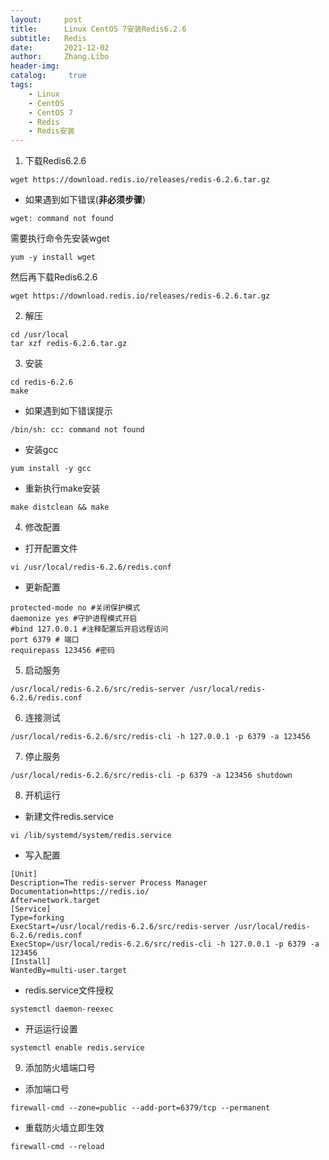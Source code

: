 ```yaml
---
layout:     post
title:      Linux CentOS 7安装Redis6.2.6
subtitle:   Redis
date:       2021-12-02
author:     Zhang.Libo
header-img:
catalog: 	 true
tags:
    - Linux
    - CentOS
    - CentOS 7
    - Redis
    - Redis安装
---
```



1.  下载Redis6.2.6
```shell
wget https://download.redis.io/releases/redis-6.2.6.tar.gz
```

* 如果遇到如下错误(**非必须步骤**)
```shell
wget: command not found
```

  需要执行命令先安装wget
```shell
yum -y install wget
```

  然后再下载Redis6.2.6
```shell
wget https://download.redis.io/releases/redis-6.2.6.tar.gz
```


2. 解压
```shell
cd /usr/local
tar xzf redis-6.2.6.tar.gz
```

3. 安装
```shell
cd redis-6.2.6
make
```

* 如果遇到如下错误提示
```shell
/bin/sh: cc: command not found
```

  * 安装gcc
```shell
yum install -y gcc
```

  * 重新执行make安装
```shell
make distclean && make
```

4. 修改配置

* 打开配置文件
```shell
vi /usr/local/redis-6.2.6/redis.conf
```

* 更新配置
```shell
protected-mode no #关闭保护模式
daemonize yes #守护进程模式开启
#bind 127.0.0.1 #注释配置后开启远程访问
port 6379 # 端口
requirepass 123456 #密码
```

5. 启动服务
```shell
/usr/local/redis-6.2.6/src/redis-server /usr/local/redis-6.2.6/redis.conf
```

6. 连接测试
```shell
/usr/local/redis-6.2.6/src/redis-cli -h 127.0.0.1 -p 6379 -a 123456
```

7. 停止服务
```shell
/usr/local/redis-6.2.6/src/redis-cli -p 6379 -a 123456 shutdown
```

8. 开机运行

* 新建文件redis.service
```shell
vi /lib/systemd/system/redis.service
```

* 写入配置
```shell
[Unit]
Description=The redis-server Process Manager
Documentation=https://redis.io/
After=network.target
[Service]
Type=forking
ExecStart=/usr/local/redis-6.2.6/src/redis-server /usr/local/redis-6.2.6/redis.conf
ExecStop=/usr/local/redis-6.2.6/src/redis-cli -h 127.0.0.1 -p 6379 -a 123456
[Install]
WantedBy=multi-user.target
```

* redis.service文件授权
```shell
systemctl daemon-reexec
```

* 开运运行设置
```shell
systemctl enable redis.service
```


9. 添加防火墙端口号

* 添加端口号
```shell
firewall-cmd --zone=public --add-port=6379/tcp --permanent
```

* 重载防火墙立即生效
```shell
firewall-cmd --reload
```
